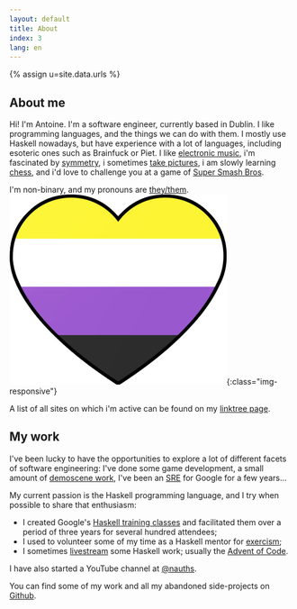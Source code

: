 ```yaml
---
layout: default
title: About
index: 3
lang: en
---
```


{% assign u=site.data.urls %}

## About me

Hi! I'm Antoine. I'm a software engineer, currently based in Dublin. I like
programming languages, and the things we can do with them. I mostly use Haskell
nowadays, but have experience with a lot of languages, including esoteric ones
such as Brainfuck or Piet. I like [electronic music]({{u.bandcamp}}), i'm
fascinated by [symmetry]({{u.deviantart}}), i sometimes [take
pictures]({{u.flickr}}), i am slowly learning [chess]({{u.chess}}), and i'd love
to challenge you at a game of [Super Smash
Bros](https://en.wikipedia.org/wiki/Super_Smash_Bros._Ultimate).

I'm non-binary, and my pronouns are [they/them](https://pronoun.is/they/.../themself). ![non-binary pride flag](/img/nbh.png){:class="img-responsive"}

A list of all sites on which i'm active can be found on my [linktree page]({{u.linktree}}).


## My work

I've been lucky to have the opportunities to explore a lot of
different facets of software engineering: I've done some game
development, a small amount of [demoscene work](https://www.ctrl-alt-test.fr/), I've been an
[SRE](https://en.wikipedia.org/wiki/Site_reliability_engineering) for
Google for a few years...

My current passion is the Haskell programming language, and I try when possible to share that enthusiasm:

- I created Google's [Haskell training classes](https://github.com/nicuveo/haskell-trainings) and facilitated them over a period of three years for several hundred attendees;
- I used to volunteer some of my time as a Haskell mentor for [exercism](https://exercism.io/tracks/haskell);
- I sometimes [livestream]({{u.twitch}}) some Haskell work; usually the [Advent of Code](https://adventofcode.com).

I have also started a YouTube channel at [@nauths](https://www.youtube.com/@nauths).

You can find some of my work and all my abandoned side-projects on [Github]({{u.github}}).

